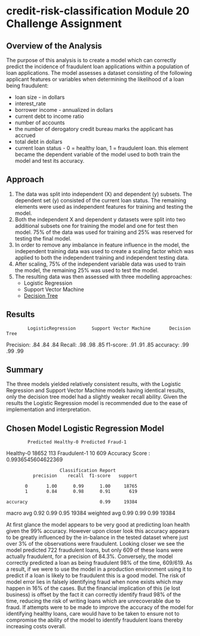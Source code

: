 # credit-risk-classification Module 20 Challenge Assignment

## Overview of the Analysis
The purpose of this analysis is to create a model which can correctly predict the incidence of fraudulent loan applications within a population of loan applications.  The model assesses a dataset consisting of the following applicant features or variables when determining the likelihood of a loan being fraudulent:  
- loan size - in dollars
- interest_rate 
- borrower income - annualized in dollars
- current debt to income ratio
- number of accounts 
- the number of derogatory credit bureau marks the applicant has accrued
- total debt in dollars
- current loan status - 0 = healthy loan, 1 = fraudulent loan. this element became the dependent variable of the model used to both train the model and test its accuracy.

## Approach
1. The data was split into independent (X) and dependent (y) subsets.  The dependent set (y) consisted of the current loan status.  The remaining elements were used as independent features for training and testing the model.  
2. Both the independent X and dependent y datasets were split into two additional subsets one for training the model and one for test then model. 75% of the data was used for training and 25% was reserved for testing the final model.
3. In order to remove any imbalance in feature influence in the model, the independent training data was used to create a scaling factor which was applied to both the independent training and independent testing data.
4. After scaling, 75% of the independent variable data was used to train the model, the remaining 25% was used to test the model.
5. The resulting data was then assessed with three modelling approaches:
   - Logistic Regression
   - Support Vector Machine
   - [Decision Tree](resources/loans_tree.png)
  

## Results
            LogisticRegression      Support Vector Machine       Decision Tree
Precision:        .84                         .84                     .84
Recall:           .98                         .98                     .85
f1-score:         .91                         .91                     .85
accuracy:         .99                         .99                     .99

                    


## Summary
The three models yielded relatively consistent results, with the Logistic Regression and Support Vector Machine models having identical results, only the decision tree model had a slightly weaker recall ability. Given the results the Logistic Regression model is recommended due to the ease of implementation and interpretation.

## Chosen Model Logistic Regression Model
        	Predicted Healthy-0	Predicted Fraud-1
Healthy-0	       18652	            113
Fraudulent-1	      10	            609
Accuracy Score : 0.9936545604622369

                        Classification Report
              precision    recall  f1-score   support

           0       1.00      0.99      1.00     18765
           1       0.84      0.98      0.91       619

    accuracy                           0.99     19384
   macro avg       0.92      0.99      0.95     19384
weighted avg       0.99      0.99      0.99     19384

At first glance the model appears to be very good at predicting loan health given the 99% accuracy.  However upon closer look this accuracy appears to be greatly influenced by the in-balance in the tested dataset where just over 3% of the observations were fraudulent.  Looking closer we see the model predicted 722 fraudulent loans, but only 609 of these loans were actually fraudulent, for a precision of 84.3%.  Conversely, the model correctly predicted a loan as being fraudulent 98% of the time, 609/619. As a result, if we were to use the model in a production environment using it to predict if a loan is likely to be fraudulent this is a good model.  The risk of model error lies in falsely identifying fraud when none exists which may happen in 16% of the cases.  But the financial implication of this (ie lost business) is offset by the fact it can correctly identify fraud 98% of the time, reducing the risk of writing loans which are unrecoverable due to fraud.  If attempts were to be made to improve the accuracy of the model for identifying healthy loans, care would have to be taken to ensure not to compromise the ability of the model to identify fraudulent loans thereby increasing costs overall. 
